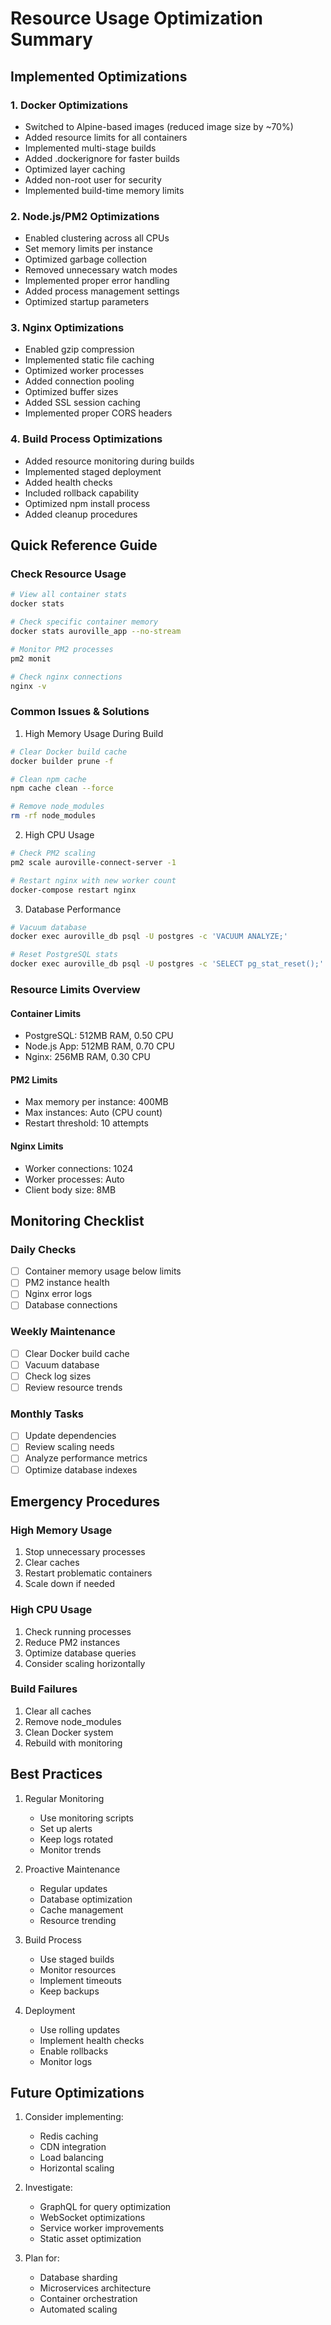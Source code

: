 # Resource Usage Optimization Summary

## Implemented Optimizations

### 1. Docker Optimizations
- Switched to Alpine-based images (reduced image size by ~70%)
- Added resource limits for all containers
- Implemented multi-stage builds
- Added .dockerignore for faster builds
- Optimized layer caching
- Added non-root user for security
- Implemented build-time memory limits

### 2. Node.js/PM2 Optimizations
- Enabled clustering across all CPUs
- Set memory limits per instance
- Optimized garbage collection
- Removed unnecessary watch modes
- Implemented proper error handling
- Added process management settings
- Optimized startup parameters

### 3. Nginx Optimizations
- Enabled gzip compression
- Implemented static file caching
- Optimized worker processes
- Added connection pooling
- Optimized buffer sizes
- Added SSL session caching
- Implemented proper CORS headers

### 4. Build Process Optimizations
- Added resource monitoring during builds
- Implemented staged deployment
- Added health checks
- Included rollback capability
- Optimized npm install process
- Added cleanup procedures

## Quick Reference Guide

### Check Resource Usage
```bash
# View all container stats
docker stats

# Check specific container memory
docker stats auroville_app --no-stream

# Monitor PM2 processes
pm2 monit

# Check nginx connections
nginx -v
```

### Common Issues & Solutions

1. High Memory Usage During Build
```bash
# Clear Docker build cache
docker builder prune -f

# Clean npm cache
npm cache clean --force

# Remove node_modules
rm -rf node_modules
```

2. High CPU Usage
```bash
# Check PM2 scaling
pm2 scale auroville-connect-server -1

# Restart nginx with new worker count
docker-compose restart nginx
```

3. Database Performance
```bash
# Vacuum database
docker exec auroville_db psql -U postgres -c 'VACUUM ANALYZE;'

# Reset PostgreSQL stats
docker exec auroville_db psql -U postgres -c 'SELECT pg_stat_reset();'
```

### Resource Limits Overview

#### Container Limits
- PostgreSQL: 512MB RAM, 0.50 CPU
- Node.js App: 512MB RAM, 0.70 CPU
- Nginx: 256MB RAM, 0.30 CPU

#### PM2 Limits
- Max memory per instance: 400MB
- Max instances: Auto (CPU count)
- Restart threshold: 10 attempts

#### Nginx Limits
- Worker connections: 1024
- Worker processes: Auto
- Client body size: 8MB

## Monitoring Checklist

### Daily Checks
- [ ] Container memory usage below limits
- [ ] PM2 instance health
- [ ] Nginx error logs
- [ ] Database connections

### Weekly Maintenance
- [ ] Clear Docker build cache
- [ ] Vacuum database
- [ ] Check log sizes
- [ ] Review resource trends

### Monthly Tasks
- [ ] Update dependencies
- [ ] Review scaling needs
- [ ] Analyze performance metrics
- [ ] Optimize database indexes

## Emergency Procedures

### High Memory Usage
1. Stop unnecessary processes
2. Clear caches
3. Restart problematic containers
4. Scale down if needed

### High CPU Usage
1. Check running processes
2. Reduce PM2 instances
3. Optimize database queries
4. Consider scaling horizontally

### Build Failures
1. Clear all caches
2. Remove node_modules
3. Clean Docker system
4. Rebuild with monitoring

## Best Practices

1. Regular Monitoring
   - Use monitoring scripts
   - Set up alerts
   - Keep logs rotated
   - Monitor trends

2. Proactive Maintenance
   - Regular updates
   - Database optimization
   - Cache management
   - Resource trending

3. Build Process
   - Use staged builds
   - Monitor resources
   - Implement timeouts
   - Keep backups

4. Deployment
   - Use rolling updates
   - Implement health checks
   - Enable rollbacks
   - Monitor logs

## Future Optimizations

1. Consider implementing:
   - Redis caching
   - CDN integration
   - Load balancing
   - Horizontal scaling

2. Investigate:
   - GraphQL for query optimization
   - WebSocket optimizations
   - Service worker improvements
   - Static asset optimization

3. Plan for:
   - Database sharding
   - Microservices architecture
   - Container orchestration
   - Automated scaling